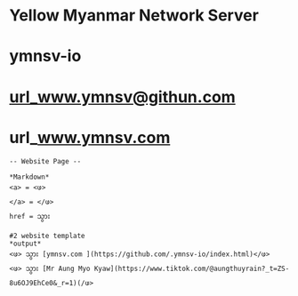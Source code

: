 # Yellow Myanmar Network Server 
# ymnsv-io
# url_www.ymnsv@githun.com
# url_www.ymnsv.com
```
-- Website Page --

*Markdown*
<a> = <ဖ>
</a> = </ဖ>
href = သွား

#2 website template
*output*
<ဖ> သွား [ymnsv.com ](https://github.com/.ymnsv-io/index.html)</ဖ>
<ဖ> သွား [Mr Aung Myo Kyaw](https://www.tiktok.com/@aungthuyrain?_t=ZS-8u6OJ9EhCe0&_r=1)(/ဖ>
